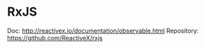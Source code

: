 # RxJS

Doc: http://reactivex.io/documentation/observable.html
Repository: https://github.com/ReactiveX/rxjs